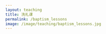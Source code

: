 ```yaml
---
layout: teaching
title: 洗礼课
permalink: /baptism_lessons
image: /image/teaching/baptism_lessons.jpg
---
```


